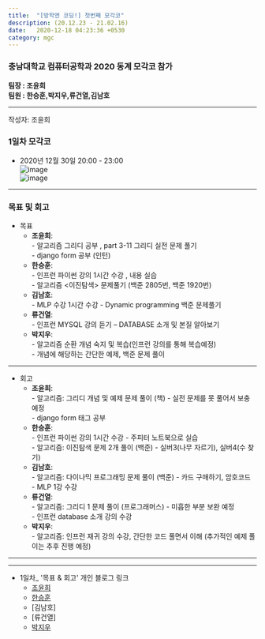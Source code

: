 ```yaml
---
title:  "[방학엔 코딩!] 첫번째 모각코"
description: (20.12.23 - 21.02.16)
date:   2020-12-18 04:23:36 +0530
category: mgc
---
```

### 충남대학교 컴퓨터공학과 2020 동계 모각코 참가
**팀장 : 조윤희**  
**팀원 : 한승훈,박지우,류건열,김남호**  

---


작성자: 조윤희    
### 1일차 모각코
+ 2020년 12월 30일 20:00 - 23:00  
![image](https://user-images.githubusercontent.com/26339800/103354997-6b6f6100-4af0-11eb-8216-056378dfb68d.png)  
![image](https://user-images.githubusercontent.com/26339800/103355006-71654200-4af0-11eb-856d-39bf29fb2726.png)  

---  

### 목표 및 회고  
+ 목표  
  - **조윤희**:   
        - 알고리즘 그리디 공부 , part 3-11 그리디 실전 문제 풀기  
        - django form 공부 (인턴)
  - **한승훈**:   
        - 인프런 파이썬 강의 1시간 수강 , 내용 실습  
        - 알고리즘 <이진탐색> 문제풀기 (백준 2805번, 백준 1920번)
  - **김남호**:   
        - MLP 수강 1시간 수강
        - Dynamic programming 백준 문제풀기     
  - **류건열**:   
        - 인프런 MYSQL 강의 듣기 –  DATABASE 소개 및 본질 알아보기
  - **박지우**:   
        - 알고리즘 순환 개념 숙지 및 복습(인프런 강의를 통해 복습예정)  
        - 개념에 해당하는 간단한 예제, 백준 문제 풀이  

---  

        
+ 회고  
  - **조윤희**:   
        - 알고리즘: 그리디 개념 및 예제 문제 풀이 (책) - 실전 문제를 못 풀어서 보충 예정   
        - django form 태그 공부  
  - **한승훈**:   
        - 인프런 파이썬 강의 1시간 수강 - 주피터 노트북으로 실습  
        - 알고리즘: 이진탐색 문제 2개 풀이 (백준) - 실버3(나무 자르기), 실버4(수 찾기)  
  - **김남호**:     
        - 알고리즘: 다이나믹 프로그래밍 문제 풀이 (백준) - 카드 구매하기, 암호코드  
        - MLP 1강 수강   
  - **류건열**:   
        - 알고리즘: 그리디 1 문제 풀이 (프로그래머스) - 미흡한 부분 보완 예정  
        - 인프런 database 소개 강의 수강  
  - **박지우**:   
        - 알고리즘: 인프런 재귀 강의 수강, 간단한 코드 풀면서 이해 (추가적인 예제 풀이는 추후 진행 예정)   
       
---        
---  
   
+ 1일차_ '목표 & 회고' 개인 블로그 링크
  - [조윤희](https://uni2237.github.io/mgc/mgc-01/)  
  - [한승훈](https://gooriiie.github.io/2020-동계-모각코-1주차-목표와-회고/)  
  - [김남호]  
  - [류건열]
  - [박지우](https://jwpark6.github.io/WinterWeek1/)  
